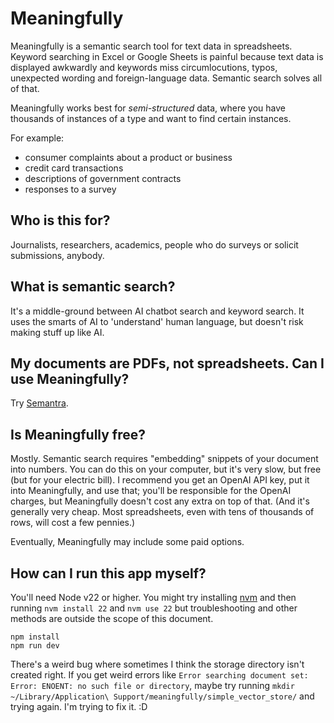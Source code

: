 # Meaningfully

Meaningfully is a semantic search tool for text data in spreadsheets. Keyword searching in Excel or Google Sheets is painful because text data is displayed awkwardly and keywords miss circumlocutions, typos, unexpected wording and foreign-language data. Semantic search solves all of that.

Meaningfully works best for *semi-structured* data, where you have thousands of instances of a type and want to find certain instances.

For example:

  - consumer complaints about a product or business
  - credit card transactions
  - descriptions of government contracts
  - responses to a survey


## Who is this for?

Journalists, researchers, academics, people who do surveys or solicit submissions, anybody.

## What is semantic search?

It's a middle-ground between AI chatbot search and keyword search. It uses the smarts of AI to 'understand' human language, but doesn't risk making stuff up like AI.

## My documents are PDFs, not spreadsheets. Can I use Meaningfully?

Try [Semantra](https://github.com/freedmand/semantra).

## Is Meaningfully free?

Mostly. Semantic search requires "embedding" snippets of your document into numbers. You can do this on your computer, but it's very slow, but free (but for your electric bill). I recommend you get an OpenAI API key, put it into Meaningfully, and use that; you'll be responsible for the OpenAI charges, but Meaningfully doesn't cost any extra on top of that. (And it's generally very cheap. Most spreadsheets, even with tens of thousands of rows, will cost a few pennies.)

Eventually, Meaningfully may include some paid options.

## How can I run this app myself?

You'll need Node v22 or higher. You might try installing [nvm](https://github.com/nvm-sh/nvm) and then running `nvm install 22` and `nvm use 22` but troubleshooting and other methods are outside the scope of this document.

```
npm install
npm run dev
```

There's a weird bug where sometimes I think the storage directory isn't created right. If you get weird errors like `Error searching document set: Error: ENOENT: no such file or directory`, maybe try running `mkdir ~/Library/Application\ Support/meaningfully/simple_vector_store/` and trying again. I'm trying to fix it. :D
